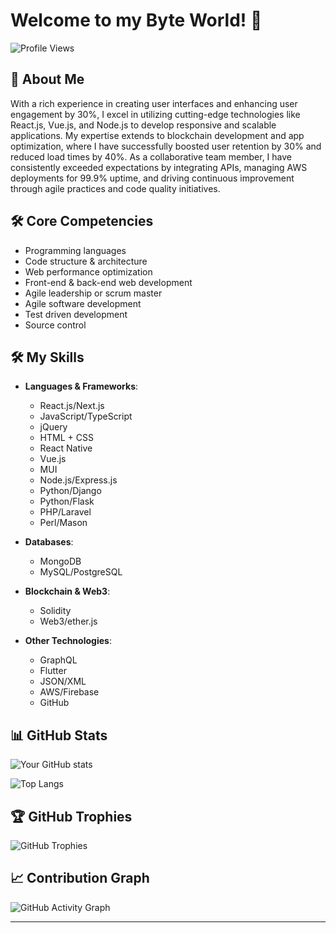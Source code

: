 # Welcome to my Byte World! 👋

![Profile Views](https://komarev.com/ghpvc/?username=ByteWorldArchitect&color=blue)

## 🚀 About Me

With a rich experience in creating user interfaces and enhancing user engagement by 30%, I excel in utilizing cutting-edge technologies like React.js, Vue.js, and Node.js to develop responsive and scalable applications. My expertise extends to blockchain development and app optimization, where I have successfully boosted user retention by 30% and reduced load times by 40%. As a collaborative team member, I have consistently exceeded expectations by integrating APIs, managing AWS deployments for 99.9% uptime, and driving continuous improvement through agile practices and code quality initiatives.

## 🛠️ Core Competencies

- Programming languages
- Code structure & architecture
- Web performance optimization
- Front-end & back-end web development
- Agile leadership or scrum master
- Agile software development
- Test driven development
- Source control

## 🛠️ My Skills

- **Languages & Frameworks**:
  - React.js/Next.js
  - JavaScript/TypeScript
  - jQuery
  - HTML + CSS
  - React Native
  - Vue.js
  - MUI
  - Node.js/Express.js
  - Python/Django
  - Python/Flask
  - PHP/Laravel
  - Perl/Mason

- **Databases**:
  - MongoDB
  - MySQL/PostgreSQL

- **Blockchain & Web3**:
  - Solidity
  - Web3/ether.js

- **Other Technologies**:
  - GraphQL
  - Flutter
  - JSON/XML
  - AWS/Firebase
  - GitHub

## 📊 GitHub Stats

![Your GitHub stats](https://github-readme-stats.vercel.app/api?username=ByteWorldArchitect&show_icons=true&theme=radical)

![Top Langs](https://github-readme-stats.vercel.app/api/top-langs/?username=ByteWorldArchitect&layout=compact&theme=radical)

## 🏆 GitHub Trophies

![GitHub Trophies](https://github-profile-trophy.vercel.app/?username=ByteWorldArchitect&theme=onedark)

## 📈 Contribution Graph

![GitHub Activity Graph](https://activity-graph.herokuapp.com/graph?username=ByteWorldArchitect&theme=react-dark)


---
